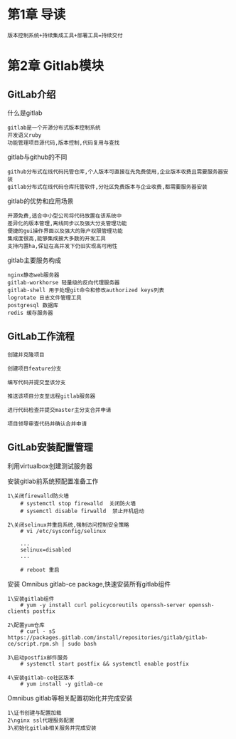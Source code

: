 # 第1章 导读

    版本控制系统+持续集成工具+部署工具=持续交付
    
# 第2章 Gitlab模块

## GitLab介绍

什么是gitlab

    gitlab是一个开源分布式版本控制系统
    开发语义ruby
    功能管理项目源代码,版本控制,代码复用与查找
    
gitlab与github的不同

    github分布式在线代码托管仓库,个人版本可直接在先免费使用,企业版本收费且需要服务器安装
    gitlab分布式在线代码仓库托管软件,分社区免费版本与企业收费,都需要服务器安装
    
gitlab的优势和应用场景

    开源免费,适合中小型公司将代码放置在该系统中
    差异化的版本管理,离线同步以及强大分支管理功能
    便捷的gui操作界面以及强大的账户权限管理功能
    集成度很高,能够集成接大多数的开发工具
    支持内置ha,保证在高并发下仍旧实现高可用性
    
gitlab主要服务构成

    nginx静态web服务器
    gitlab-workhorse 轻量级的反向代理服务器
    gitlab-shell 用于处理git命令和修改authorized keys列表
    logrotate 日志文件管理工具
    postgresql 数据库
    redis 缓存服务器
    
## GitLab工作流程

    创建并克隆项目
    
    创建项目feature分支
    
    编写代码并提交至该分支
    
    推送该项目分支至远程gitlab服务器
    
    进行代码检查并提交master主分支合并申请
    
    项目领导审查代码并确认合并申请

## GitLab安装配置管理

利用virtualbox创建测试服务器

安装gitlab前系统预配置准备工作

    1\关闭firewalld防火墙
        # systemctl stop firewalld  关闭防火墙
        # sysemctl disable firwalld  禁止开机启动
        
    2\关闭selinux并重启系统,强制访问控制安全策略
        # vi /etc/sysconfig/selinux
        
        ...
        selinux=disabled
        ...
    
        # reboot 重启
        
安装 Omnibus gitlab-ce package,快速安装所有gitlab组件

    1\安装gitlab组件
        # yum -y install curl policycoreutils openssh-server openssh-clients postfix
        
    2\配置yum仓库
        # curl - sS https://packages.gitlab.com/install/repositories/gitlab/gitlab-ce/script.rpm.sh | sudo bash
        
    3\启动postfix邮件服务
        # systemctl start postfix && systemctl enable postfix
        
    4\安装gitlab-ce社区版本
        # yum install -y gitlab-ce
        
Omnibus gitlab等相关配置初始化并完成安装

    1\证书创建与配置加载
    2\nginx ssl代理服务配置
    3\初始化gitlab相关服务并完成安装

    